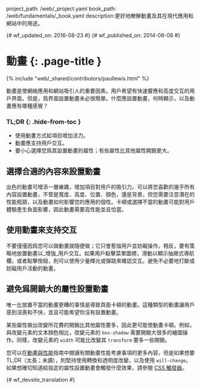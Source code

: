 project_path: /web/_project.yaml
book_path: /web/fundamentals/_book.yaml
description:更好地瞭解動畫及其在現代應用和網站中的用途。

{# wf_updated_on: 2016-08-23 #}
{# wf_published_on: 2014-08-08 #}

# 動畫 {: .page-title }

{% include "web/_shared/contributors/paullewis.html" %}

動畫是使網絡應用和網站吸引人的重要因素。用戶希望有快速響應和高度交互的用戶界面。但是，爲界面設置動畫未必很簡單。什麼應設置動畫，何時顯示，以及動畫應有哪種感覺？


### TL;DR {: .hide-from-toc }
* 使用動畫方式給項目增加活力。
* 動畫應支持用戶交互。
* 要小心選擇您爲其設置動畫的屬性；有些屬性比其他屬性開銷更大。


## 選擇合適的內容來設置動畫

出色的動畫可增添一層樂趣，增加項目對用戶的吸引力。可以將您喜歡的幾乎所有內容設置動畫，不管是寬度、高度、位置、顏色，還是背景，但您需要注意潛在的性能瓶頸，以及動畫如何影響您的應用的個性。卡頓或選擇不當的動畫可能對用戶體驗產生負面影響，因此動畫需要高性能並且恰當。

## 使用動畫來支持交互

不要僅僅因爲您可以做動畫就隨便做；它只會惹惱用戶並妨礙操作。相反，要有策略地放置動畫以_增強_用戶交互。如果用戶點擊菜單圖標，滑動以顯示抽屜式導航欄，或者點擊按鈕，則可以使用少量輝光或彈跳來確認交互。避免不必要地打斷或妨礙用戶活動的動畫。

## 避免爲開銷大的屬性設置動畫

唯一比放置不當的動畫更糟的事情是導致頁面卡頓的動畫。這種類型的動畫讓用戶感到沮喪和不快，並且可能希望你沒有設置動畫。

某些屬性做出改變所花費的開銷比其他屬性要多，因此更可能使動畫卡頓。例如，與改變元素的文本顏色相比，改變元素的 `box-shadow` 需要開銷大很多的繪圖操作。同樣，改變元素的 `width` 可能比改變其 `transform` 要多一些開銷。

您可以在[動畫與性能](animations-and-performance)指南中閱讀有關動畫性能考慮事項的更多內容，但是如果想要 TL;DR（太長；未讀），則堅持使用轉換和透明度改變，以及使用 `will-change`。如果想確切知道給指定的屬性設置動畫會觸發什麼效果，請參閱 [CSS 觸發器](http://csstriggers.com)。


{# wf_devsite_translation #}
